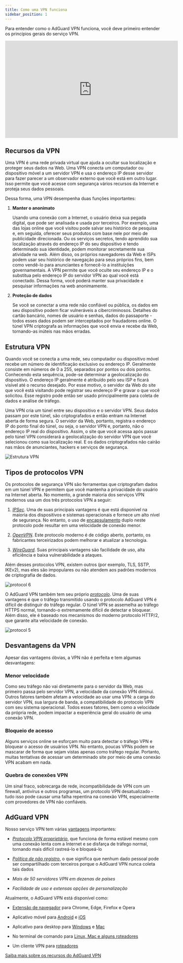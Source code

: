 ```yaml
---
title: Como uma VPN funciona
sidebar_position: 1
---
```


Para entender como o AdGuard VPN funciona, você deve primeiro entender os princípios gerais do serviço VPN.

<iframe width="560" height="315" class="youtube-video" src="https://www.youtube-nocookie.com/embed/aOmkjgfSsIY" title="YouTube video player" frameborder="0" allow="accelerometer; autoplay; clipboard-write; encrypted-media; gyroscope; picture-in-picture" allowfullscreen></iframe>

## Recursos da VPN

Uma VPN é uma rede privada virtual que ajuda a ocultar sua localização e proteger seus dados na Web. Uma VPN conecta um computador ou dispositivo móvel a um servidor VPN e usa o endereço IP desse servidor para fazer parecer a um observador externo que você está em outro lugar. Isso permite que você acesse com segurança vários recursos da Internet e proteja seus dados pessoais.

Dessa forma, uma VPN desempenha duas funções importantes:

1. **Manter o anonimato**

   Usando uma conexão com a Internet, o usuário deixa sua pegada digital, que pode ser analisada e usada por terceiros. Por exemplo, uma das lojas online que você visitou pode salvar seu histórico de pesquisa e, em seguida, oferecer seus produtos com base nele por meio de publicidade direcionada. Ou os serviços secretos, tendo aprendido sua localização através do endereço IP do seu dispositivo e tendo determinado sua identidade, podem monitorar secretamente sua atividade na web. Além disso, os próprios navegadores da Web e ISPs podem usar seu histórico de navegação para seus próprios fins, bem como vendê-lo para anunciantes e fornecê-lo a instituições governamentais. A VPN permite que você oculte seu endereço IP e o substitua pelo endereço IP do servidor VPN ao qual você está conectado. Dessa forma, você poderá manter sua privacidade e pesquisar informações na web anonimamente.

2. **Proteção de dados**

   Se você se conectar a uma rede não confiável ou pública, os dados em seu dispositivo podem ficar vulneráveis a cibercriminosos. Detalhes do cartão bancário, nomes de usuário e senhas, dados do passaporte - todos esses dados podem ser interceptados por fraudadores online. O túnel VPN criptografa as informações que você envia e recebe da Web, tornando-as inúteis nas mãos erradas.

## Estrutura VPN

Quando você se conecta a uma rede, seu computador ou dispositivo móvel recebe um número de identificação exclusivo ou endereço IP. Geralmente consiste em números de 0 a 255, separados por pontos ou dois pontos. Conhecendo esta sequência, pode-se determinar a geolocalização do dispositivo. O endereço IP geralmente é atribuído pelo seu ISP e ficará visível até o recurso desejado. Por esse motivo, o servidor da Web do site que você está visitando pode registrar seu endereço IP e gravar o que você solicitou. Esse registro pode então ser usado principalmente para coleta de dados e análise de tráfego.

Uma VPN cria um túnel entre seu dispositivo e o servidor VPN. Seus dados passam por este túnel, são criptografados e então entram na Internet aberta de forma segura. O servidor da Web, portanto, registra o endereço IP do ponto final do túnel, ou seja, o servidor VPN e, portanto, não o endereço IP real do dispositivo. Assim, o site que você acessa após passar pelo túnel VPN considerará a geolocalização do servidor VPN que você selecionou como sua localização real. E os dados criptografados não cairão nas mãos de anunciantes, hackers e serviços de segurança.

![Estrutura VPN](https://cdn.adguardvpn.com/public/Adguard/Website/Images/seo/en/how_vpn_3.jpg)

## Tipos de protocolos VPN

Os protocolos de segurança VPN são ferramentas que criptografam dados em um túnel VPN e permitem que você mantenha a privacidade do usuário na Internet aberta. No momento, a grande maioria dos serviços VPN modernos usa um dos três protocolos VPN a seguir:

1. [_IPSec_](https://en.wikipedia.org/wiki/IPsec). Uma de suas principais vantagens é que está disponível na maioria dos dispositivos e sistemas operacionais e fornece um alto nível de segurança. No entanto, o uso de [encapsulamento](https://en.wikipedia.org/wiki/Encapsulation_\(networking\)) duplo neste protocolo pode resultar em uma velocidade de conexão menor.

2. [_OpenVPN_](https://en.wikipedia.org/wiki/OpenVPN). Este protocolo moderno é de código aberto, portanto, os fabricantes terceirizados podem melhorar e atualizar a tecnologia.

3. [_WireGuard_](https://en.wikipedia.org/wiki/WireGuard). Suas principais vantagens são facilidade de uso, alta eficiência e baixa vulnerabilidade a ataques.

Além desses protocolos VPN, existem outros (por exemplo, TLS, SSTP, IKEv2), mas eles são impopulares ou não atendem aos padrões modernos de criptografia de dados.

<object data="https://cdn.adguardvpn.com/public/Adguard/Blog/vpn/protocol/6.svg?nc=1" type="image/svg+xml"><img src="https://cdn.adguardvpn.com/public/Adguard/Blog/vpn/protocol/6.svg?nc=1" alt="protocol 6" /> </object>

O AdGuard VPN também tem seu próprio [_protocolo_](/general/adguard-vpn-protocol). Uma de suas vantagens é que o tráfego transmitido usando o protocolo AdGuard VPN é difícil de distinguir do tráfego regular. O túnel VPN se assemelha ao tráfego HTTPS normal, tornando-o extremamente difícil de detectar e bloquear. Além disso, ele é baseado nos mecanismos do moderno protocolo HTTP/2, que garante alta velocidade de conexão.

<object data="https://cdn.adguardvpn.com/public/Adguard/Blog/vpn/protocol/5.svg?nc=1" type="image/svg+xml"><img src="https://cdn.adguardvpn.com/public/Adguard/Blog/vpn/protocol/5.svg?nc=1" alt="protocol 5" /></object>

## Desvantagens da VPN

Apesar das vantagens óbvias, a VPN não é perfeita e tem algumas desvantagens:

### Menor velocidade

Como seu tráfego não vai diretamente para o servidor da Web, mas primeiro passa pelo servidor VPN, a velocidade da conexão VPN diminui. Outros fatores também afetam a velocidade ao usar uma VPN: a carga do servidor VPN, sua largura de banda, a compatibilidade do protocolo VPN com seu sistema operacional. Todos esses fatores, bem como a velocidade da própria rede, podem impactar a experiência geral do usuário de uma conexão VPN.

### Bloqueio de acesso

Alguns serviços online se esforçam muito para detectar o tráfego VPN e bloquear o acesso de usuários VPN. No entanto, poucas VPNs podem se mascarar de forma que sejam vistas apenas como tráfego regular. Portanto, muitas tentativas de acessar um determinado site por meio de uma conexão VPN acabam em nada.

### Quebra de conexões VPN

Um sinal fraco, sobrecarga de rede, incompatibilidade de VPN com um firewall, antivírus e outros programas, um protocolo VPN desatualizado - tudo isso pode causar uma falha repentina na conexão VPN, especialmente com provedores de VPN não confiáveis.

## AdGuard VPN

Nosso serviço VPN tem várias [vantagens](/general/why-adguard-vpn) importantes:

- [_Protocolo VPN proprietário_](/general/adguard-vpn-protocol), que funciona de forma estável mesmo com uma conexão lenta com a Internet e se disfarça de tráfego normal, tornando mais difícil rastreá-lo e bloqueá-lo

- [_Política de não registro_](https://adguard-vpn.com/privacy.html), o que significa que nenhum dado pessoal pode ser compartilhado com terceiros porque o AdGuard VPN nunca coleta tais dados

- _Mais de 50 servidores VPN em dezenas de países_

- _Facilidade de uso e extensas opções de personalização_

Atualmente, o AdGuard VPN está disponível como:

- [Extensão de navegador](/adguard-vpn-browser-extension/overview) para Chrome, Edge, Firefox e Opera

- Aplicativo móvel para [Android](/adguard-vpn-for-android/overview) e [iOS](/adguard-vpn-for-ios/overview)

- Aplicativo para desktop para [Windows](/adguard-vpn-for-windows/overview) e [Mac](/adguard-vpn-for-mac/overview)

- No terminal de comando para [Linux, Mac e alguns roteadores](/adguard-vpn-for-linux/)

- Um cliente VPN para [roteadores](/general/set-up-adguard-vpn-on-your-router/)

[Saiba mais sobre os recursos do AdGuard VPN](https://adguard-vpn.com/welcome.html)

